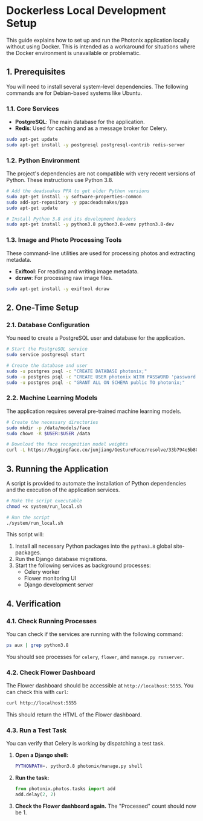 # Dockerless Local Development Setup

This guide explains how to set up and run the Photonix application locally without using Docker. This is intended as a workaround for situations where the Docker environment is unavailable or problematic.

## 1. Prerequisites

You will need to install several system-level dependencies. The following commands are for Debian-based systems like Ubuntu.

### 1.1. Core Services
- **PostgreSQL**: The main database for the application.
- **Redis**: Used for caching and as a message broker for Celery.

```bash
sudo apt-get update
sudo apt-get install -y postgresql postgresql-contrib redis-server
```

### 1.2. Python Environment
The project's dependencies are not compatible with very recent versions of Python. These instructions use Python 3.8.

```bash
# Add the deadsnakes PPA to get older Python versions
sudo apt-get install -y software-properties-common
sudo add-apt-repository -y ppa:deadsnakes/ppa
sudo apt-get update

# Install Python 3.8 and its development headers
sudo apt-get install -y python3.8 python3.8-venv python3.8-dev
```

### 1.3. Image and Photo Processing Tools
These command-line utilities are used for processing photos and extracting metadata.
- **Exiftool**: For reading and writing image metadata.
- **dcraw**: For processing raw image files.

```bash
sudo apt-get install -y exiftool dcraw
```

## 2. One-Time Setup

### 2.1. Database Configuration
You need to create a PostgreSQL user and database for the application.

```bash
# Start the PostgreSQL service
sudo service postgresql start

# Create the database and user
sudo -u postgres psql -c "CREATE DATABASE photonix;"
sudo -u postgres psql -c "CREATE USER photonix WITH PASSWORD 'password';"
sudo -u postgres psql -c "GRANT ALL ON SCHEMA public TO photonix;"
```

### 2.2. Machine Learning Models
The application requires several pre-trained machine learning models.

```bash
# Create the necessary directories
sudo mkdir -p /data/models/face
sudo chown -R $USER:$USER /data

# Download the face recognition model weights
curl -L https://huggingface.co/junjiang/GestureFace/resolve/33b794e5b80359007642ecd62e0746794175be3b/facenet_weights.h5 -o /data/models/face/facenet_weights.h5
```

## 3. Running the Application

A script is provided to automate the installation of Python dependencies and the execution of the application services.

```bash
# Make the script executable
chmod +x system/run_local.sh

# Run the script
./system/run_local.sh
```

This script will:
1.  Install all necessary Python packages into the `python3.8` global site-packages.
2.  Run the Django database migrations.
3.  Start the following services as background processes:
    -   Celery worker
    -   Flower monitoring UI
    -   Django development server

## 4. Verification

### 4.1. Check Running Processes
You can check if the services are running with the following command:
```bash
ps aux | grep python3.8
```
You should see processes for `celery`, `flower`, and `manage.py runserver`.

### 4.2. Check Flower Dashboard
The Flower dashboard should be accessible at `http://localhost:5555`. You can check this with `curl`:
```bash
curl http://localhost:5555
```
This should return the HTML of the Flower dashboard.

### 4.3. Run a Test Task
You can verify that Celery is working by dispatching a test task.

1.  **Open a Django shell:**
    ```bash
    PYTHONPATH=. python3.8 photonix/manage.py shell
    ```

2.  **Run the task:**
    ```python
    from photonix.photos.tasks import add
    add.delay(2, 2)
    ```

3.  **Check the Flower dashboard again.** The "Processed" count should now be 1.
